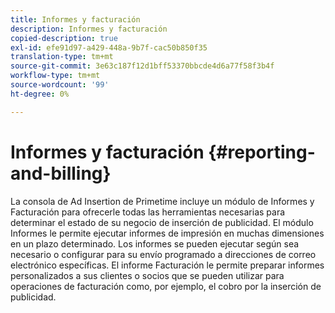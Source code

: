 ```yaml
---
title: Informes y facturación
description: Informes y facturación
copied-description: true
exl-id: efe91d97-a429-448a-9b7f-cac50b850f35
translation-type: tm+mt
source-git-commit: 3e63c187f12d1bff53370bbcde4d6a77f58f3b4f
workflow-type: tm+mt
source-wordcount: '99'
ht-degree: 0%

---
```


# Informes y facturación {#reporting-and-billing}

La consola de Ad Insertion de Primetime incluye un módulo de Informes y Facturación para ofrecerle todas las herramientas necesarias para determinar el estado de su negocio de inserción de publicidad. El módulo Informes le permite ejecutar informes de impresión en muchas dimensiones en un plazo determinado. Los informes se pueden ejecutar según sea necesario o configurar para su envío programado a direcciones de correo electrónico específicas. El informe Facturación le permite preparar informes personalizados a sus clientes o socios que se pueden utilizar para operaciones de facturación como, por ejemplo, el cobro por la inserción de publicidad.
